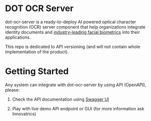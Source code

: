 # DOT OCR Server
dot-ocr-server is a ready-to-deploy AI powered optical character recognition (OCR) server component that help organizations integrate identity documents and [industry-leading facial biometrics](https://github.com/innovatrics/dot-core-server) into their applications.

This repo is dedicated to API versioning (and will not contain whole implementation of the product).

# Getting Started
Any system can integrate with dot-ocr-server by using API (OpenAPI), please:

1. Check the API documentation using [Swagger UI](https://innovatrics.github.io/dot-ocr-server/?url=https://raw.githubusercontent.com/innovatrics/dot-ocr-server/master/api/swagger.json)

2. Play with live demo API endpoint or GUI (for more information ask Innovatrics)
